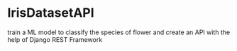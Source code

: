 # IrisDatasetAPI
train a ML model to classify the species of flower and create an API with the help of Django REST Framework
